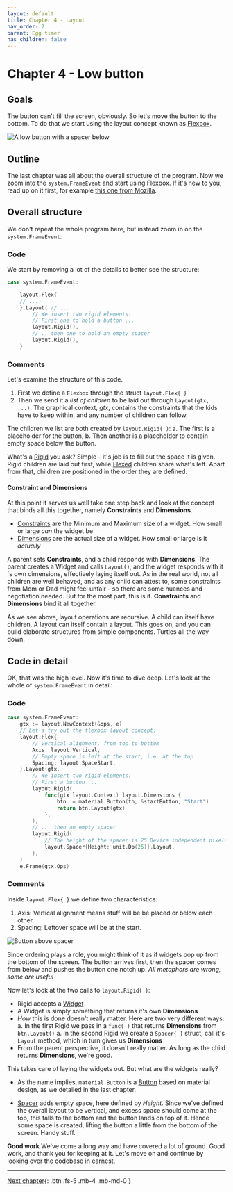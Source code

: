```yaml
---
layout: default
title: Chapter 4 - Layout
nav_order: 2
parent: Egg timer
has_children: false
---
```


# Chapter 4 - Low button

## Goals

The button can't fill the screen, obviously. So let's move the button to the bottom. To do that we start using the layout concept known as [Flexbox](https://pkg.go.dev/gioui.org/layout#Flex).

![A low button with a spacer below](04_button_low.png)

## Outline

The last chapter was all about the overall structure of the program. Now we zoom into the `system.FrameEvent` and start using Flexbox. If it's new to you, read up on it first, for example [this one from Mozilla](https://developer.mozilla.org/en-US/docs/Web/CSS/CSS_Flexible_Box_Layout/Basic_Concepts_of_Flexbox).

## Overall structure

We don't repeat the whole program here, but instead zoom in on the `system.FrameEvent`:

### Code

We start by removing a lot of the details to better see the structure:

```go
case system.FrameEvent:

    layout.Flex{
    // ...
    }.Layout( // ...
        // We insert two rigid elements:
        // First one to hold a button ...
        layout.Rigid(),
        // .. then one to hold an empty spacer
        layout.Rigid(),
    }
```

### Comments

Let's examine the structure of this code.

1. First we define a `Flexbox` through the struct `layout.Flex{ }`
1. Then we send it a _list of children_ to be laid out through `Layout(gtx, ...)`. The graphical context, _gtx_, contains the constraints that the kids have to keep within, and any number of children can follow.

The children we list are both created by `layout.Rigid( )`:
a. The first is a placeholder for the button,
b. Then another is a placeholder to contain empty space below the button.

What's a [Rigid](https://pkg.go.dev/gioui.org/layout?utm_source=gopls#Rigid) you ask? Simple - it's job is to fill out the space it is given. Rigid children are laid out first, while [Flexed](https://pkg.go.dev/gioui.org/layout?utm_source=gopls#Flexed) children share what's left. Apart from that, children are positioned in the order they are defined.

#### Constraint and Dimensions

At this point it serves us well take one step back and look at the concept that binds all this together, namely **Constraints** and **Dimensions**.

- [Constraints](https://pkg.go.dev/gioui.org/layout?utm_source=gopls#Constraints) are the Minimum and Maximum size of a widget. How small or large _can_ the widget be
- [Dimensions](https://pkg.go.dev/gioui.org/layout?utm_source=gopls#Dimensions) are the actual size of a widget. How small or large is it _actually_

A parent sets **Constraints**, and a child responds with **Dimensions**. The parent creates a Widget and calls `Layout()`, and the widget responds with it´s own dimensions, effectively laying itself out. As in the real world, not all children are well behaved, and as any child can attest to, some constraints from Mom or Dad might feel unfair - so there are some nuances and negotiation needed. But for the most part, this is it. **Constraints** and **Dimensions** bind it all together.

As we see above, layout operations are recursive. A child can itself have children. A layout can itself contain a layout. This goes on, and you can build elaborate structures from simple components. Turtles all the way down.

## Code in detail

OK, that was the high level. Now it's time to dive deep. Let's look at the whole of `system.FrameEvent` in detail:

### Code

```go
case system.FrameEvent:
    gtx := layout.NewContext(&ops, e)
    // Let's try out the flexbox layout concept:
    layout.Flex{
        // Vertical alignment, from top to bottom
        Axis: layout.Vertical,
        // Empty space is left at the start, i.e. at the top
        Spacing: layout.SpaceStart,
    }.Layout(gtx,
        // We insert two rigid elements:
        // First a button ...
        layout.Rigid(
            func(gtx layout.Context) layout.Dimensions {
                btn := material.Button(th, &startButton, "Start")
                return btn.Layout(gtx)
            },
        ),
        // ... then an empty spacer
        layout.Rigid(
            // The height of the spacer is 25 Device independent pixels
            layout.Spacer{Height: unit.Dp(25)}.Layout,
        ),
    )
    e.Frame(gtx.Ops)
```

### Comments

Inside `layout.Flex{ }` we define two characteristics:

1.  Axis: Vertical alignment means stuff will be be placed or below each other.
1.  Spacing: Leftover space will be at the start.

![Button above spacer](04_button_above_spacer.jpg)

Since ordering plays a role, you might think of it as if widgets pop up from the bottom of the screen. The button arrives first, then the spacer comes from below and pushes the button one notch up. _All metaphors are wrong, some are useful_

Now let's look at the two calls to `layout.Rigid( )`:

- Rigid accepts a [Widget](https://pkg.go.dev/gioui.org/layout?utm_source=gopls#Widget)
- A Widget is simply something that returns it's own **Dimensions**
- _How_ this is done doesn't really matter. Here are two very different ways:
  a. In the first Rigid we pass in a `func( )` that returns **Dimensions** from `btn.Layout()`
  a. In the second Rigid we create a `Spacer{ }` struct, call it's `Layout` method, which in turn gives us **Dimensions**
- From the parent perspective, it doesn't really matter. As long as the child returns **Dimensions**, we're good.

This takes care of laying the widgets out. But what are the widgets really?

- As the name implies, `material.Button` is a [Button](https://pkg.go.dev/gioui.org/widget/material?utm_source=gopls#Button) based on material design, as we detailed in the last chapter.

- [Spacer](https://pkg.go.dev/gioui.org@v0.0.0-20210504193539-82fff0178bed/layout?utm_source=gopls#Spacer) adds empty space, here defined by _Height_. Since we've defined the overall layout to be vertical, and excess space should come at the top, this falls to the bottom and the button lands on top of it. Hence some space is created, lifting the button a little from the bottom of the screen. Handy stuff.

**Good work**
We've come a long way and have covered a lot of ground. Good work, and thank you for keeping at it. Let's move on and continue by looking over the codebase in earnest.

---

[Next chapter](05_button_low_refactored.md){: .btn .fs-5 .mb-4 .mb-md-0 }
